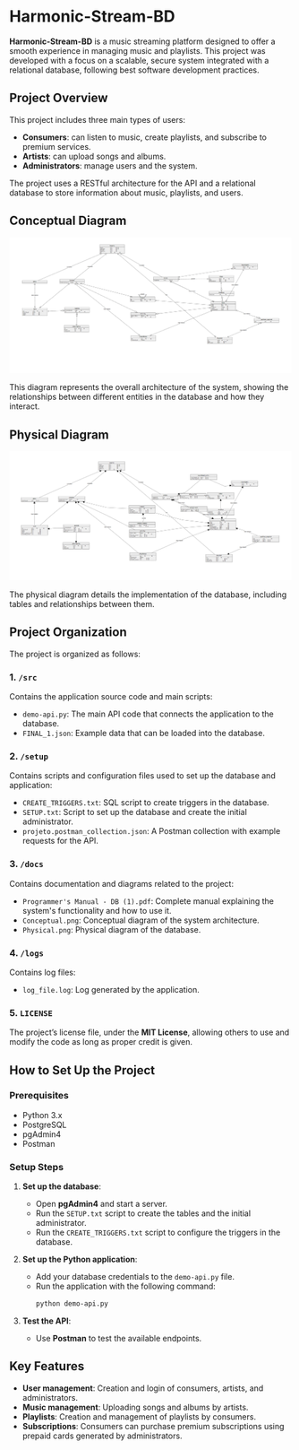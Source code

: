 # Harmonic-Stream-BD

**Harmonic-Stream-BD** is a music streaming platform designed to offer a smooth experience in managing music and playlists. This project was developed with a focus on a scalable, secure system integrated with a relational database, following best software development practices.

## Project Overview

This project includes three main types of users:
- **Consumers**: can listen to music, create playlists, and subscribe to premium services.
- **Artists**: can upload songs and albums.
- **Administrators**: manage users and the system.

The project uses a RESTful architecture for the API and a relational database to store information about music, playlists, and users.

## Conceptual Diagram

![Conceptual Diagram](docs/Conceptual.png)

This diagram represents the overall architecture of the system, showing the relationships between different entities in the database and how they interact.

## Physical Diagram

![Physical Diagram](docs/Physical.png)

The physical diagram details the implementation of the database, including tables and relationships between them.

## Project Organization

The project is organized as follows:

### 1. **`/src`** 
   Contains the application source code and main scripts:
   - `demo-api.py`: The main API code that connects the application to the database.
   - `FINAL_1.json`: Example data that can be loaded into the database.

### 2. **`/setup`**
   Contains scripts and configuration files used to set up the database and application:
   - `CREATE_TRIGGERS.txt`: SQL script to create triggers in the database.
   - `SETUP.txt`: Script to set up the database and create the initial administrator.
   - `projeto.postman_collection.json`: A Postman collection with example requests for the API.

### 3. **`/docs`**
   Contains documentation and diagrams related to the project:
   - `Programmer's Manual - DB (1).pdf`: Complete manual explaining the system's functionality and how to use it.
   - `Conceptual.png`: Conceptual diagram of the system architecture.
   - `Physical.png`: Physical diagram of the database.

### 4. **`/logs`**
   Contains log files:
   - `log_file.log`: Log generated by the application.

### 5. **`LICENSE`**
   The project’s license file, under the **MIT License**, allowing others to use and modify the code as long as proper credit is given.

## How to Set Up the Project

### Prerequisites
- Python 3.x
- PostgreSQL
- pgAdmin4
- Postman

### Setup Steps

1. **Set up the database**:
   - Open **pgAdmin4** and start a server.
   - Run the `SETUP.txt` script to create the tables and the initial administrator.
   - Run the `CREATE_TRIGGERS.txt` script to configure the triggers in the database.

2. **Set up the Python application**:
   - Add your database credentials to the `demo-api.py` file.
   - Run the application with the following command:
     ```bash
     python demo-api.py
     ```

3. **Test the API**:
   - Use **Postman** to test the available endpoints.

## Key Features

- **User management**: Creation and login of consumers, artists, and administrators.
- **Music management**: Uploading songs and albums by artists.
- **Playlists**: Creation and management of playlists by consumers.
- **Subscriptions**: Consumers can purchase premium subscriptions using prepaid cards generated by administrators.
